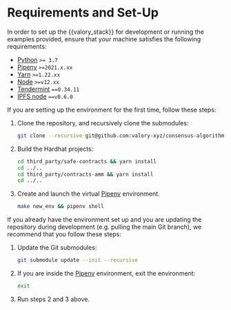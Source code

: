 # Requirements and Set-Up

In order to set up the {{valory_stack}} for development or running the examples provided, ensure that your machine satisfies the following requirements:

- [Python](https://www.python.org/) `>= 3.7`
- [Pipenv](https://pipenv.pypa.io/en/latest/install/) `>=2021.x.xx`
- [Yarn](https://yarnpkg.com/) `>=1.22.xx`
- [Node](https://nodejs.org/) `>=v12.xx`
- [Tendermint](https://docs.tendermint.com/master/introduction/install.html) `==0.34.11`
- [IPFS node](https://docs.ipfs.io/install/command-line/#official-distributions) `==v0.6.0`


If you are setting up the environment for the first time, follow these steps:

1. Clone the repository, and recursively clone the submodules:
      ```bash
      git clone --recursive git@github.com:valory-xyz/consensus-algorithms.git
      ```

2. Build the Hardhat projects:
      ```bash
      cd third_party/safe-contracts && yarn install
      cd ../..
      cd third_party/contracts-amm && yarn install
      cd ../..
      ```

3. Create and launch the virtual [Pipenv](https://pipenv.pypa.io/en/latest/install/) environment.
      ```bash
      make new_env && pipenv shell
      ```

If you already have the environment set up and you are updating the repository during development (e.g. pulling the main Git branch), we recommend that you follow these steps:

1. Update the Git submodules:
      ```bash
      git submodule update --init --recursive
      ```

2. If you are inside the [Pipenv](https://pipenv.pypa.io/en/latest/install/) environment, exit the environment:
      ```bash
      exit
      ```

3. Run steps 2 and 3 above.
